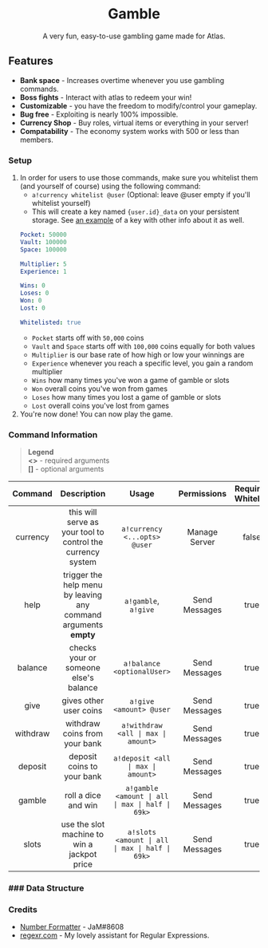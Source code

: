 <div align="center">

# Gamble
A very fun, easy-to-use gambling game made for Atlas.

</div>

## Features

* **Bank space** - Increases overtime whenever you use gambling commands.
* **Boss fights** - Interact with atlas to redeem your win!
* **Customizable** - you have the freedom to modify/control your gameplay.
* **Bug free** - Exploiting is nearly 100% impossible.
* **Currency Shop** - Buy roles, virtual items or everything in your server!
* **Compatability** - The economy system works with 500 or less than members.

### Setup

1. In order for users to use those commands, make sure you whitelist them (and yourself of course) using the following command:
	* `a!currency whitelist @user` (Optional: leave @user empty if you'll whitelist yourself)
	* This will create a key named `{user.id}_data` on your persistent storage. See <a href="#currency-data-structure">an example</a> of a key with other info about it as well.
	```yaml
	Pocket: 50000
	Vault: 100000
	Space: 100000
	
	Multiplier: 5
	Experience: 1
	
	Wins: 0
	Loses: 0
	Won: 0
	Lost: 0

	Whitelisted: true
	```
	* `Pocket` starts off with `50,000` coins
	* `Vault` and `Space` starts off with `100,000` coins equally for both values
	* `Multiplier` is our base rate of how high or low your winnings are
	* `Experience` whenever you reach a specific level, you gain a random multiplier
	* `Wins` how many times you've won a game of gamble or slots
	* `Won` overall coins you've won from games
	* `Loses` how many times you lost a game of gamble or slots
	* `Lost` overall coins you've lost from games
4. You're now done! You can now play the game.


### Command Information
> **Legend**\
**<>** - required arguments\
**[]** - optional arguments

Command | Description | Usage | Permissions | Requires Whitelist
:---: | :---: | :---: | :---: | :---:
currency | this will serve as your tool to control the currency system | `a!currency <...opts> @user` | Manage Server | false
help | trigger the help menu by leaving any command arguments **empty**| `a!gamble`, `a!give` | Send Messages | true
balance | checks your or someone else's balance | `a!balance <optionalUser>` | Send Messages | true
give | gives other user coins | `a!give <amount> @user` | Send Messages | true
withdraw | withdraw coins from your bank | `a!withdraw <all \| max \| amount>` | Send Messages | true
deposit | deposit coins to your bank | `a!deposit <all \| max \| amount>` | Send Messages | true
gamble | roll a dice and win | `a!gamble <amount \| all \| max \| half \| 69k>` | Send Messages | true
slots | use the slot machine to win a jackpot price | `a!slots <amount \| all \| max \| half \| 69k>` | Send Messages | true

### <div id="currency-data-structure">### Data Structure</div>

### Credits
* [Number Formatter](https://github.com/atlasbot/community-actions/tree/master/Snippets/Emrison-NumberFormatter) - JaM#8608
* <a href="https://regexr.com" target="_blank">regexr.com</a> - My lovely assistant for Regular Expressions.
